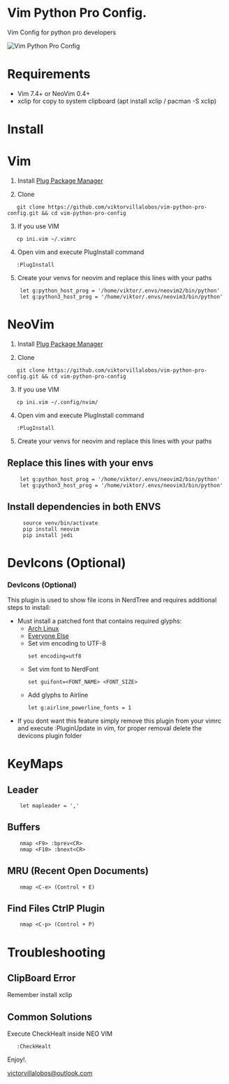 Vim Python Pro Config.
===================

Vim Config for python pro developers


![Vim Python Pro Config](https://i.ibb.co/wr1QP4D/Captura-de-pantalla-de-2020-01-10-15-53-14.png)



Requirements
============

* Vim 7.4+ or NeoVim 0.4+
* xclip for copy to system clipboard (apt install xclip / pacman -S xclip)


Install
========

# Vim 

1) Install [Plug Package Manager](https://github.com/junegunn/vim-plug)

2) Clone

```
   git clone https://github.com/viktorvillalobos/vim-python-pro-config.git && cd vim-python-pro-config
```

3) If you use VIM

```
   cp ini.vim ~/.vimrc
```

4) Open vim and execute PlugInstall command

```
   :PlugInstall
```

5) Create your venvs for neovim and replace this lines with your paths
```
    let g:python_host_prog = '/home/viktor/.envs/neovim2/bin/python'
    let g:python3_host_prog = '/home/viktor/.envs/neovim3/bin/python'
```


# NeoVim


1) Install [Plug Package Manager](https://github.com/junegunn/vim-plug)

2) Clone

```
   git clone https://github.com/viktorvillalobos/vim-python-pro-config.git && cd vim-python-pro-config
```

3) If you use VIM

```
   cp ini.vim ~/.config/nvim/
```

4) Open vim and execute PlugInstall command

```
   :PlugInstall
```

5) Create your venvs for neovim and replace this lines with your paths

## Replace this lines with your envs 
```
    let g:python_host_prog = '/home/viktor/.envs/neovim2/bin/python'
    let g:python3_host_prog = '/home/viktor/.envs/neovim3/bin/python'
```

## Install dependencies in both ENVS

```
     source venv/bin/activate
     pip install neovim 
     pip install jedi
```

 

DevIcons (Optional)
====================

### DevIcons (Optional)
This plugin is used to show file icons in NerdTree and requires additional steps to install:
* Must install a patched font that contains required glyphs: 
    * [Arch Linux](https://aur.archlinux.org/packages/nerd-fonts-complete/)
    * [Everyone Else](https://github.com/ryanoasis/nerd-fonts/tree/master/patched-fonts)
  * Set vim encoding to UTF-8
    ```
    set encoding=utf8
    ```
  * Set vim font to NerdFont
    ```
    set guifont=<FONT_NAME> <FONT_SIZE>
    ```
  * Add glyphs to Airline
    ```
    let g:airline_powerline_fonts = 1
* If you dont want this feature simply remove this plugin from your vimrc and execute :PluginUpdate in vim, for proper removal delete the devicons plugin folder

KeyMaps
=======

## Leader
```
    let mapleader = ','
```

## Buffers
```
    nmap <F9> :bprev<CR>
    nmap <F10> :bnext<CR>
```

## MRU (Recent Open Documents)

```
    nmap <C-e> (Control + E)
```

## Find Files CtrlP Plugin
```
    nmap <C-p> (Control + P)
```


Troubleshooting
===============

## ClipBoard Error

Remember install xclip

## Common Solutions


Execute CheckHealt inside NEO VIM

```
   :CheckHealt
```


Enjoy!.

victorvillalobos@outlook.com
